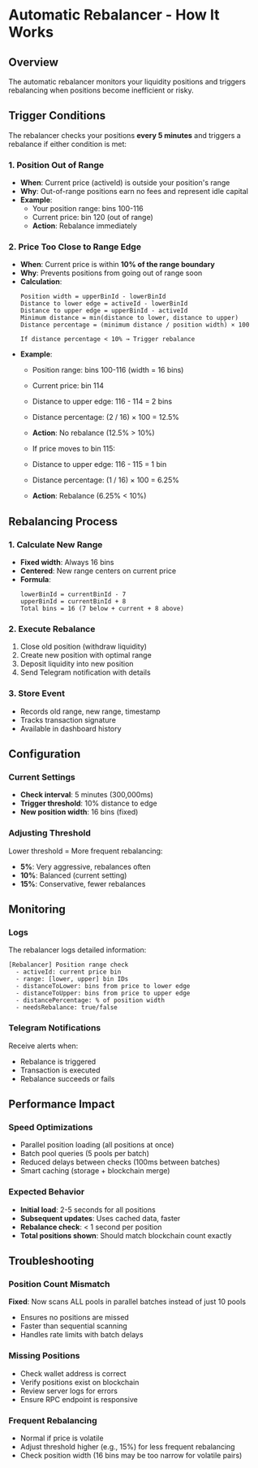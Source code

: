 # Automatic Rebalancer - How It Works

## Overview
The automatic rebalancer monitors your liquidity positions and triggers rebalancing when positions become inefficient or risky.

## Trigger Conditions

The rebalancer checks your positions **every 5 minutes** and triggers a rebalance if either condition is met:

### 1. Position Out of Range
- **When**: Current price (activeId) is outside your position's range
- **Why**: Out-of-range positions earn no fees and represent idle capital
- **Example**: 
  - Your position range: bins 100-116
  - Current price: bin 120 (out of range)
  - **Action**: Rebalance immediately

### 2. Price Too Close to Range Edge
- **When**: Current price is within **10% of the range boundary**
- **Why**: Prevents positions from going out of range soon
- **Calculation**:
  ```
  Position width = upperBinId - lowerBinId
  Distance to lower edge = activeId - lowerBinId
  Distance to upper edge = upperBinId - activeId
  Minimum distance = min(distance to lower, distance to upper)
  Distance percentage = (minimum distance / position width) × 100
  
  If distance percentage < 10% → Trigger rebalance
  ```
- **Example**:
  - Position range: bins 100-116 (width = 16 bins)
  - Current price: bin 114
  - Distance to upper edge: 116 - 114 = 2 bins
  - Distance percentage: (2 / 16) × 100 = 12.5%
  - **Action**: No rebalance (12.5% > 10%)
  
  - If price moves to bin 115:
  - Distance to upper edge: 116 - 115 = 1 bin
  - Distance percentage: (1 / 16) × 100 = 6.25%
  - **Action**: Rebalance (6.25% < 10%)

## Rebalancing Process

### 1. Calculate New Range
- **Fixed width**: Always 16 bins
- **Centered**: New range centers on current price
- **Formula**:
  ```
  lowerBinId = currentBinId - 7
  upperBinId = currentBinId + 8
  Total bins = 16 (7 below + current + 8 above)
  ```

### 2. Execute Rebalance
1. Close old position (withdraw liquidity)
2. Create new position with optimal range
3. Deposit liquidity into new position
4. Send Telegram notification with details

### 3. Store Event
- Records old range, new range, timestamp
- Tracks transaction signature
- Available in dashboard history

## Configuration

### Current Settings
- **Check interval**: 5 minutes (300,000ms)
- **Trigger threshold**: 10% distance to edge
- **New position width**: 16 bins (fixed)

### Adjusting Threshold
Lower threshold = More frequent rebalancing:
- **5%**: Very aggressive, rebalances often
- **10%**: Balanced (current setting)
- **15%**: Conservative, fewer rebalances

## Monitoring

### Logs
The rebalancer logs detailed information:
```
[Rebalancer] Position range check
  - activeId: current price bin
  - range: [lower, upper] bin IDs
  - distanceToLower: bins from price to lower edge
  - distanceToUpper: bins from price to upper edge
  - distancePercentage: % of position width
  - needsRebalance: true/false
```

### Telegram Notifications
Receive alerts when:
- Rebalance is triggered
- Transaction is executed
- Rebalance succeeds or fails

## Performance Impact

### Speed Optimizations
- Parallel position loading (all positions at once)
- Batch pool queries (5 pools per batch)
- Reduced delays between checks (100ms between batches)
- Smart caching (storage + blockchain merge)

### Expected Behavior
- **Initial load**: 2-5 seconds for all positions
- **Subsequent updates**: Uses cached data, faster
- **Rebalance check**: < 1 second per position
- **Total positions shown**: Should match blockchain count exactly

## Troubleshooting

### Position Count Mismatch
**Fixed**: Now scans ALL pools in parallel batches instead of just 10 pools
- Ensures no positions are missed
- Faster than sequential scanning
- Handles rate limits with batch delays

### Missing Positions
- Check wallet address is correct
- Verify positions exist on blockchain
- Review server logs for errors
- Ensure RPC endpoint is responsive

### Frequent Rebalancing
- Normal if price is volatile
- Adjust threshold higher (e.g., 15%) for less frequent rebalancing
- Check position width (16 bins may be too narrow for volatile pairs)
